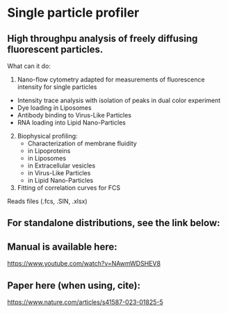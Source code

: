# Single particle profiler
## High throughpu analysis of freely diffusing fluorescent particles.

What can it do:

1.  Nano-flow cytometry adapted for measurements of fluorescence intensity for single particles
   - Intensity trace analysis with isolation of peaks in dual color experiment
   - Dye loading in Liposomes
   - Antibody binding to Virus-Like Particles
   - RNA loading into Lipid Nano-Particles
2. Biophysical profiling:
   - Characterization of membrane fluidity
   - in Lipoproteins
   - in Liposomes
   - in Extracellular vesicles
   - in Virus-Like Particles
   - in Lipid Nano-Particles
3. Fitting of correlation curves for FCS

Reads files (.fcs, .SIN, .xlsx)

## For standalone distributions, see the link below:


## Manual is available here: 
https://www.youtube.com/watch?v=NAwmWDSHEV8

## Paper here (when using, cite):
https://www.nature.com/articles/s41587-023-01825-5
 
